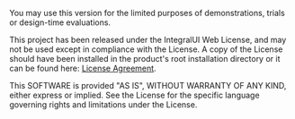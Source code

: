 You may use this version for the limited purposes of demonstrations, trials or design-time evaluations.

This project has been released under the IntegralUI Web License, and may not be used except in compliance with the License.
A copy of the License should have been installed in the product's root installation directory or it can be found here: [License Agreement](https://www.lidorsystems.com/products/web/treeview/license-agreement.aspx).

This SOFTWARE is provided "AS IS", WITHOUT WARRANTY OF ANY KIND, either express or implied. See the License for the specific language governing rights and limitations under the License.